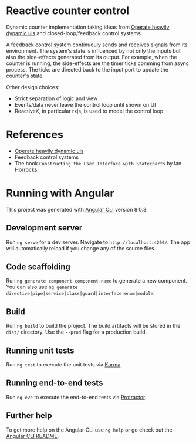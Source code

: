 # Reactive counter control

Dynamic counter implementation taking ideas from [Operate heavily dynamic uis](https://github.com/BioPhoton/ng-operate-heavily-dynamic-uis) and closed-loop/feedback control systems.

A feedback control system continuouly sends and receives signals from its environment.
The system's state is influenced by not only the inputs but also the side-effects generated from its output.
For example, when the counter is running, the side-effects are the timer ticks comming from async process.
The ticks are directed back to the input port to update the counter's state.

Other design choices:
-   Strict separation of logic and view
-   Events/data never leave the control loop until shown on UI
-   ReactiveX, in particular rxjs, is used to model the control loop

# References

-   [Operate heavily dynamic uis](https://github.com/BioPhoton/ng-operate-heavily-dynamic-uis)
-   Feedback control systems
-   The book `Constructing the User Interface with Statecharts` by Ian Horrocks

# Running with Angular
This project was generated with [Angular CLI](https://github.com/angular/angular-cli) version 8.0.3.

## Development server

Run `ng serve` for a dev server. Navigate to `http://localhost:4200/`. The app will automatically reload if you change any of the source files.

## Code scaffolding

Run `ng generate component component-name` to generate a new component. You can also use `ng generate directive|pipe|service|class|guard|interface|enum|module`.

## Build

Run `ng build` to build the project. The build artifacts will be stored in the `dist/` directory. Use the `--prod` flag for a production build.

## Running unit tests

Run `ng test` to execute the unit tests via [Karma](https://karma-runner.github.io).

## Running end-to-end tests

Run `ng e2e` to execute the end-to-end tests via [Protractor](http://www.protractortest.org/).

## Further help

To get more help on the Angular CLI use `ng help` or go check out the [Angular CLI README](https://github.com/angular/angular-cli/blob/master/README.md).
